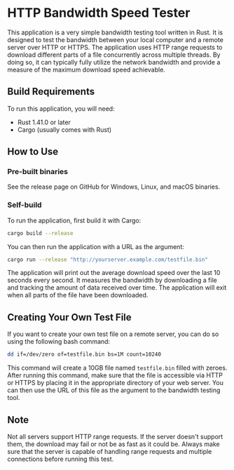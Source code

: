 # HTTP Bandwidth Speed Tester

This application is a very simple bandwidth testing tool written in Rust. It is designed to test the bandwidth between your local computer and a remote server over HTTP or HTTPS. The application uses HTTP range requests to download different parts of a file concurrently across multiple threads. By doing so, it can typically fully utilize the network bandwidth and provide a measure of the maximum download speed achievable.

## Build Requirements

To run this application, you will need:

- Rust 1.41.0 or later
- Cargo (usually comes with Rust)

## How to Use

### Pre-built binaries
See the release page on GitHub for Windows, Linux, and macOS binaries.

### Self-build
To run the application, first build it with Cargo:

```bash
cargo build --release
```

You can then run the application with a URL as the argument:

```bash
cargo run --release "http://yourserver.example.com/testfile.bin"
```

The application will print out the average download speed over the last 10 seconds every second. It measures the bandwidth by downloading a file and tracking the amount of data received over time. The application will exit when all parts of the file have been downloaded.

## Creating Your Own Test File

If you want to create your own test file on a remote server, you can do so using the following bash command:

```bash
dd if=/dev/zero of=testfile.bin bs=1M count=10240
```

This command will create a 10GB file named `testfile.bin` filled with zeroes. After running this command, make sure that the file is accessible via HTTP or HTTPS by placing it in the appropriate directory of your web server. You can then use the URL of this file as the argument to the bandwidth testing tool.

## Note

Not all servers support HTTP range requests. If the server doesn't support them, the download may fail or not be as fast as it could be. Always make sure that the server is capable of handling range requests and multiple connections before running this test.
